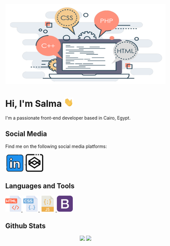 <div align="center">
    <img src="https://github.com/SalmaQassem/SalmaQassem/blob/main/Cover-photo.png?raw=true" width="550" height="250">
</div>
<div align="left">
    <h1>Hi, I'm Salma <img src="https://github.com/SalmaQassem/SalmaQassem/blob/main/wave.gif" width="30px"></h1>
    <p>I'm a passionate front-end developer based in Cairo, Egypt.</p>
</div>
<div align="left">
    <h2>Social Media</h2>
    <p>Find me on the following social media platforms:</p>
    <div>
        <a href="https://www.linkedin.com/in/salma-qassem-871750176/" target="blank">
            <img align="center" src="https://github.com/SalmaQassem/SalmaQassem/blob/main/linkedin.png" height="60" width="60" />
        </a>
        <a href="https://codepen.io/salmaqassem" target="blank">
            <img align="center" src="https://github.com/SalmaQassem/SalmaQassem/blob/main/codepen_Icon.png" alt="salmaqassem" height="55" width="55" />
        </a>
    </div>
</div>
<div align="left">
    <h2>Languages and Tools</h2>
    <div>
        <a href="https://www.w3.org/html/" target="_blank" rel="noreferrer">
            <img src="https://github.com/SalmaQassem/SalmaQassem/blob/main/html.png" alt="html5" width="50" height="50"/>
        </a>
        <a href="https://www.w3schools.com/css/" target="_blank" rel="noreferrer">
            <img src="https://github.com/SalmaQassem/SalmaQassem/blob/main/css.png" alt="css3" width="50" height="50"/>
        </a>
        <a href="https://developer.mozilla.org/en-US/docs/Web/JavaScript" target="_blank" rel="noreferrer">
            <img src="https://github.com/SalmaQassem/SalmaQassem/blob/main/javascript.png" alt="javascript" width="50" height="50"/>
        </a> 
        <a href="https://getbootstrap.com" target="_blank" rel="noreferrer">
            <img src="https://github.com/SalmaQassem/SalmaQassem/blob/main/bootstrap.png" alt="bootstrap" width="50" height="50"/>
        </a>
    </div>
</div>
<div align="center">
    <h2 align="left">Github Stats</h2>
    <div>
        <img src="https://github-readme-stats.vercel.app/api?username=SalmaQassem&hide=stars&show_icons=true&theme=swift&line_height=30" height="220">
        <img src="https://github-readme-stats.vercel.app/api/top-langs/?username=SalmaQassem&count_private=true&theme=swift&line_height=30" height="220">
    </div>
</div>
